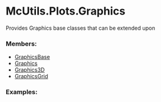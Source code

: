 # <a id="McUtils.Plots.Graphics">McUtils.Plots.Graphics</a>
    
Provides Graphics base classes that can be extended upon

### Members:

  - [GraphicsBase](Graphics/GraphicsBase.md)
  - [Graphics](Graphics/Graphics.md)
  - [Graphics3D](Graphics/Graphics3D.md)
  - [GraphicsGrid](Graphics/GraphicsGrid.md)

### Examples:

